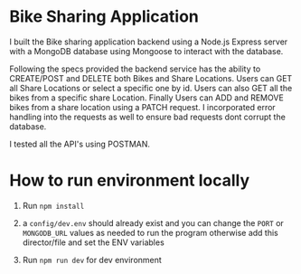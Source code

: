 # Bike Sharing Application

I built the Bike sharing application backend using a Node.js Express server with a MongoDB database using Mongoose to interact with the database.

Following the specs provided the backend service has the ability to CREATE/POST and DELETE both Bikes and Share Locations. Users can GET all Share Locations or select a specific one by id. Users can also GET all the bikes from a specific share Location. Finally Users can ADD and REMOVE bikes from a share location using a PATCH request. I incorporated error handling into the requests as well to ensure bad requests dont corrupt the database.

I tested all the API's using POSTMAN.

# How to run environment locally

1. Run `npm install`

2. a `config/dev.env` should already exist and you can change the `PORT` or `MONGODB_URL` values as needed to run the program otherwise add this director/file and set the ENV variables

3. Run `npm run dev` for dev environment
